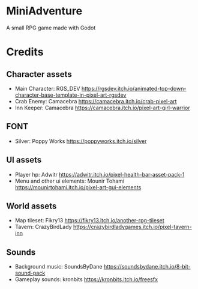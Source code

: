# MiniAdventure

A small RPG game made with Godot


# Credits

## Character assets

* Main Character: RGS_DEV https://rgsdev.itch.io/animated-top-down-character-base-template-in-pixel-art-rgsdev
* Crab Enemy: Camacebra https://camacebra.itch.io/crab-pixel-art
* Inn Keeper: Camacebra https://camacebra.itch.io/pixel-art-girl-warrior

## FONT

* Silver: Poppy Works https://poppyworks.itch.io/silver

## UI assets

* Player hp: Adwitr https://adwitr.itch.io/pixel-health-bar-asset-pack-1
* Menu and other ui elements: Mounir Tohami https://mounirtohami.itch.io/pixel-art-gui-elements

## World assets

* Map tileset: Fikry13 https://fikry13.itch.io/another-rpg-tileset
* Tavern: CrazyBirdLady https://crazybirdladygames.itch.io/pixel-tavern-inn

## Sounds

* Background music: SoundsByDane https://soundsbydane.itch.io/8-bit-sound-pack
* Gameplay sounds: kronbits https://kronbits.itch.io/freesfx
